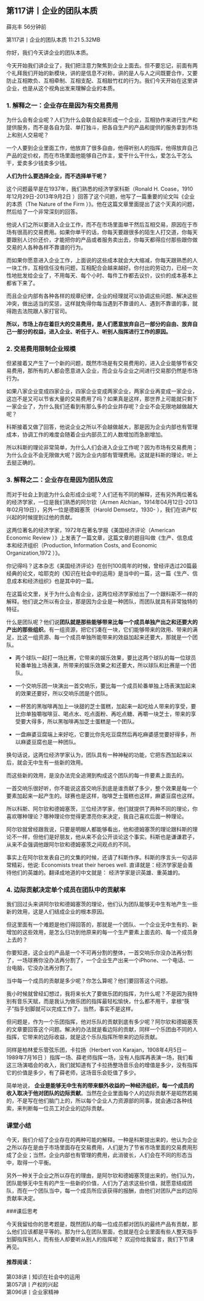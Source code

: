 

## 第117讲丨企业的团队本质


薛兆丰
56分钟前

第117讲丨企业的团队本质
11:21 5.32MB


你好，我们今天讲企业的团队本质。

今天开始我们讲企业了，我们把注意力聚焦到企业上面去。但不要忘记，前面有两个礼拜我们开始的新模块，讲的是信息不对称，讲的是人与人之间既要合作，又要防止互相欺负、互相牵制、互相支配、互相敲竹杠的行为。我们今天开始在这里讲企业，也是从这个视角出发来理解企业的本质。

### 1. 解释之一：企业存在是因为有交易费用

为什么会有企业呢？人们为什么会联合起来形成一个企业，互相协作来进行生产和提供服务，而不是各自为营、单打独斗，把各自生产的产品和提供的服务拿到市场上和别人交易呢？

一个人要到企业里面工作，他放弃了很多自由，他得听别人的指挥，他得放弃自己产品的定价权，而在市场里面他能够自己作主，爱干什么干什么，爱怎么干怎么干，爱卖多少钱卖多少钱。

**人们为什么要选择企业，而不选择单干呢？**

这个问题最早是在1937年，我们熟悉的经济学家科斯（Ronald H. Coase，1910年12月29日-2013年9月2日 ）回答了这个问题，他写了一篇重要的论文叫《企业的本质（The Nature of the Firm ）》。他在这篇文章里面提出了这个天真的问题，然后给了一个非常深刻的回答。

他说人们之所以要进入企业工作，而不在市场里面单干然后互相交易，原因在于市场有很高的交易费用。如果你单干的话，你每天要跟很多的陌生人打交道，你每天要跟别人讨价还价，才能把你的产品或者服务卖出去，你每天都得应付那些跟你做交易的人各种各样不靠谱的行为。

而如果你愿意进入企业工作，上面说的这些成本就会大大缩减，你每天跟熟悉的人一块工作，互相信任没有问题，互相配合会越来越好。你付出的劳动力，已经一次性地批发给企业了，不用每天、每个小时、每件工作都去议价，议价的成本基本上都省下来了。

而且企业内部有各种各样的规章纪律，企业的经理就可以协调这些问题、解决这些冲突，做出适当的奖惩，这样就免得你每当遇到不靠谱的人、遇到不靠谱的事，就得跑去法院跟人家打官司。

**所以，市场上存在着巨大的交易费用，是人们愿意放弃自己一部分的自由、放弃自己一部分的权益，进入企业、听任于人、听别人指挥进行工作的原因。**

### 2. 交易费用限制企业规模

但紧接着又产生了一个新的问题，既然市场是有交易费用的，进入企业能够节省交易费用，那所有的人都会愿意进入企业，而企业与企业之间进行交易那仍然是市场行为。

如果八家企业变成四家企业，四家企业变成两家企业，两家企业再变成一家企业，这岂不是又可以节省大量的交易费用了吗？如果真是这样，那世界上可能就只剩下一家企业了，为什么我们还看到有那么多的企业并存呢？企业不会无限地越做越大呢？

科斯接着又做了回答，他说企业之所以不会越做越大，那是因为企业内部也有管理成本，协调工作的难度会随着企业内部员工的人数增加而急剧增加。

所以科斯的理论非常简单，为什么人们会进入企业工作呢？因为市场有交易费用；为什么企业不会无限做大呢？因为企业内部有管理费用。这就是科斯的理论，听上去挺正确的。

### 3. 解释之二：企业存在是因为团队效应

而对于社会上到底为什么会形成企业呢？人们还有不同的解释，还有另外两位著名的经济学家，一位是我们熟悉的阿尔钦（Armen Alchian，1914年04月12日-2013年02月19日），另外一位是德姆塞茨（Harold Demsetz，1930- ），我们在讲产权兴起的时候提到过他的贡献。

这两位著名的经济学家，1972年在著名学报《美国经济评论（American Economic Review ）》上发表了一篇文章，这篇文章的题目叫做《生产、信息成本和经济组织（Production, Information Costs, and Economic Organization,1972 ）》。

你记得吗？这本杂志《美国经济评论》在创刊100周年的时候，曾经评选过20篇最经典的论文，哈耶克的《知识在社会中的运用》是当中的一篇，这一篇《生产、信息成本和经济组织》也是其中的一篇。

在这篇论文里，关于为什么会有企业，这两位经济学家给出了一个跟科斯不一样的解释。他们说之所以有企业，那是因为企业是一种团队，而团队就具有非常独特的特征。

什么是团队呢？他们说**团队就是那些能够带来比每一个成员单独产出之和还要大的产出的那些组织**。有一组资源，把它们凑在一块，它们能够带来的效用、带来的满足，比这一组资源、每一个成员单独所能带来的效益加起来还要大，那就是一个团队。

- 两个球队一起打一场比赛，它带来的娱乐效果，要比这两个球队的每一位球员轮番单独上场表演，所带来的娱乐效果之和还要大，所以球队和比赛是一个团队。

- 一个交响乐团一块演出一首交响乐，要比每一个成员轮番单独上场表演加起来的效果还要好，所以交响乐团是个团队。

- 一杯苦的黑咖啡再加上一块甜的芝士蛋糕，加起来一起吃给人带来的享受，要比你单独嚼咖啡豆、喝点水、吃点面粉、再吃点糖、再嚼一块芝士，带来的享受要大得多，所以黑咖啡再加芝士蛋糕是一个团队。

- 一盘麻婆豆腐端上来好吃，它要比你先吃豆腐然后再吃麻婆感觉要好得多，所以麻婆豆腐也是一种团队。

换句话说，这两位经济学家认为，团队具有一种神秘的功能，它把东西加起来以后，就会无中生有一些新的效用。

而这些新的效用，是没办法完全追溯到构成这个团队的每一件要素上面去的。

一首交响乐很好听，你不能说这首交响乐到底是谁贡献了多少，整个效果是每一个要素加起来一起产生的。球赛也是这样，咖啡芝士蛋糕也这样，麻婆豆腐也这样。

所以科斯、阿尔钦和德姆塞茨，三位经济学家，他们就提供了两种不同的理论，你喜欢哪种理论？哪种理论你觉得更漂亮你来决定，我自己喜欢后面一种理论。

阿尔钦就曾经跟我说，只要是明眼人都能够看出，他和德姆塞茨的理论跟科斯的理论不一样，但他们是好朋友，他从来不会公开谈论这个事实。科斯也是谦谦君子，从来不会强调他跟阿尔钦和德姆塞茨之间观点的不同。

事实上在阿尔钦发表自己的文集的时候，还请了科斯作序。科斯的序言头一句话非常精彩，他说: Economists treat their heroes well. 直译就是：经济学家是会善待他们的英雄的。翻译成地道的中文就是： 经济学家是识英雄、重英雄的。

### 4. 边际贡献决定单个成员在团队中的贡献率

我们回过头来讲阿尔钦和德姆塞茨的理论，他们认为团队能够无中生有地产生一些新的效用，这是人们结成企业的根本原因。

但这里面有一个难题是他们得回答的，那就是一个团队、一个企业无中生有的、新增加的这些效用，是怎么归功到他原来的每一个生产要素上面去的、每一个成员身上去的？

你要知道，这企业的产品是一个不可再分割的整体，一首交响乐你没办法再分割了，一场球赛你没办法再分割了，一个企业生产出来一个iPhone、一个电话、一台电脑，它没办法再分割了。

当中每一个成员的贡献是多少呢？你怎么算呢？他们要回答这个问题。

我小时候就曾经幻想过，我将来长大了要做乐团的指挥，为什么呢？不是因为我特别有音乐天赋，而是我认为做乐团的指挥最轻松愉快，什么都不用干，拿根“筷子”指手划脚就可以完成工作了。当然，事实不是这样。

但问题是，作为一个乐团指挥，他对乐队的贡献到底有多少呢？阿尔钦和德姆塞茨的文章要回答这个问题。解决的办法就是看边际的贡献，同样一个乐团由不同的人指挥，它带来的边际收益，就是这个乐队指挥所带来的边际贡献。

同样是柏林爱乐管弦乐团，卡拉扬（Herbert von Karajan，1908年4月5日－1989年7月16日 ）指挥一场、薛老师指挥一场，没有人指挥再表演一场，我们看这三场演唱会的收入，我们就知道有了卡拉扬整场音乐会的增值是多少，没有指挥它的价值是多少，有了薛老师，这场音乐会贬值了多少。

简单地说， **企业是能够无中生有的带来额外收益的一种经济组织，每一个成员的收入取决于他对团队的边际贡献**。当然在企业里面每个人的边际贡献不是昭然若揭的，不是写在他们脑门上的，所以每个企业人力资源部的同事，就会通过各种线索，来判断每一位员工对企业的边际贡献。

### 课堂小结

今天，我们介绍了企业存在的两种可能的解释。一种是科斯提出来的，他认为企业之所以存在是由于市场里面存在交易费用，人们是为了节省市场里面的交易费用形成了企业；当然，企业内部也有管理的费用，此消彼长，人们会在不同的形态当中，取得一个平衡。

另外一种关于企业之所以存在的理由，是阿尔钦和德姆塞茨提出来的，他们认为，团队能够无中生有的产生一些新的价值，人们为了追求这些价值，就愿意结成团队，而在一个团队当中，每一个成员所应该获得的报酬，由他们对团队产出的边际贡献率决定。

###课后思考

今天我留给你的思考题是，既然团队的每一位成员都对团队的最终产品有贡献，那么他们应该都是平等的。那为什么在团队里面，也就是在企业里面有些人整天指手划脚指挥别人，而有些人却要听从别人的指挥呢？
欢迎你给我留言，我们下节课再见。


#### 推荐阅读：

第038讲丨知识在社会中的运用   
第057讲丨产权的兴起  
第096讲丨企业家精神  

